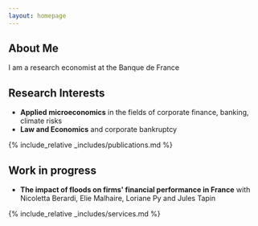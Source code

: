 ```yaml
---
layout: homepage
---
```


## About Me

I am a research economist at the Banque de France

## Research Interests

- **Applied microeconomics** in the fields of corporate finance, banking, climate risks
- **Law and Economics** and corporate bankruptcy

{% include_relative _includes/publications.md %}

## Work in progress

- **The impact of floods on firms' financial performance in France** with Nicoletta Berardi, Elie Malhaire, Loriane Py and Jules Tapin

{% include_relative _includes/services.md %}
